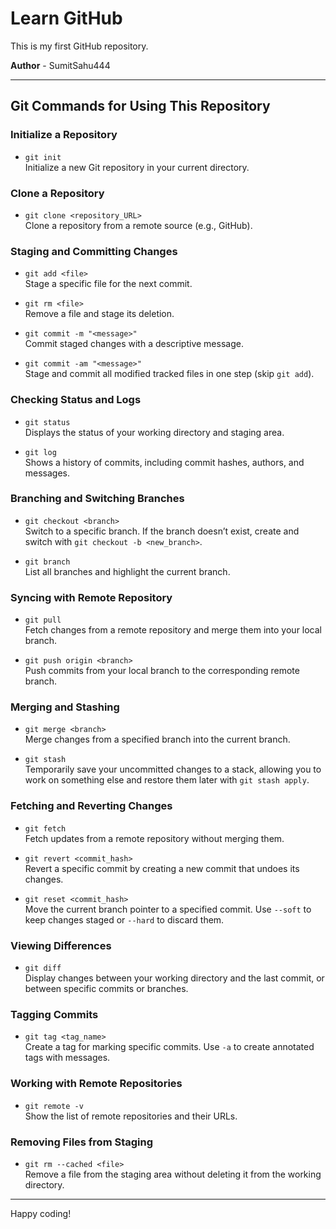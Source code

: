 # Learn GitHub

This is my first GitHub repository.

**Author** - SumitSahu444

---

## Git Commands for Using This Repository

### Initialize a Repository
- `git init`  
  Initialize a new Git repository in your current directory.

### Clone a Repository
- `git clone <repository_URL>`  
  Clone a repository from a remote source (e.g., GitHub).

### Staging and Committing Changes
- `git add <file>`  
  Stage a specific file for the next commit.

- `git rm <file>`  
  Remove a file and stage its deletion.

- `git commit -m "<message>"`  
  Commit staged changes with a descriptive message.

- `git commit -am "<message>"`  
  Stage and commit all modified tracked files in one step (skip `git add`).

### Checking Status and Logs
- `git status`  
  Displays the status of your working directory and staging area.

- `git log`  
  Shows a history of commits, including commit hashes, authors, and messages.

### Branching and Switching Branches
- `git checkout <branch>`  
  Switch to a specific branch. If the branch doesn’t exist, create and switch with `git checkout -b <new_branch>`.

- `git branch`  
  List all branches and highlight the current branch.

### Syncing with Remote Repository
- `git pull`  
  Fetch changes from a remote repository and merge them into your local branch.

- `git push origin <branch>`  
  Push commits from your local branch to the corresponding remote branch.

### Merging and Stashing
- `git merge <branch>`  
  Merge changes from a specified branch into the current branch.

- `git stash`  
  Temporarily save your uncommitted changes to a stack, allowing you to work on something else and restore them later with `git stash apply`.

### Fetching and Reverting Changes
- `git fetch`  
  Fetch updates from a remote repository without merging them.

- `git revert <commit_hash>`  
  Revert a specific commit by creating a new commit that undoes its changes.

- `git reset <commit_hash>`  
  Move the current branch pointer to a specified commit. Use `--soft` to keep changes staged or `--hard` to discard them.

### Viewing Differences
- `git diff`  
  Display changes between your working directory and the last commit, or between specific commits or branches.

### Tagging Commits
- `git tag <tag_name>`  
  Create a tag for marking specific commits. Use `-a` to create annotated tags with messages.

### Working with Remote Repositories
- `git remote -v`  
  Show the list of remote repositories and their URLs.

### Removing Files from Staging
- `git rm --cached <file>`  
  Remove a file from the staging area without deleting it from the working directory.

---

Happy coding!
